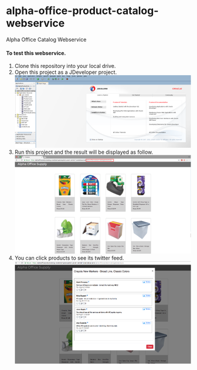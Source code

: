 # alpha-office-product-catalog-webservice
Alpha Office Catalog Webservice 

####  To test this webservice.

1. Clone this repository into your local drive.
2. Open this project as a JDeveloper project.
![alt text](https://github.com/Sasankaa/Misc/blob/master/JDeveloper.png)
3. Run this project and the result will be displayed as follow. 
![alt text](https://github.com/Sasankaa/Misc/blob/master/10.png)
4. You can click products to see its twitter feed.
![alt text](https://github.com/Sasankaa/Misc/blob/master/10_1.png)
